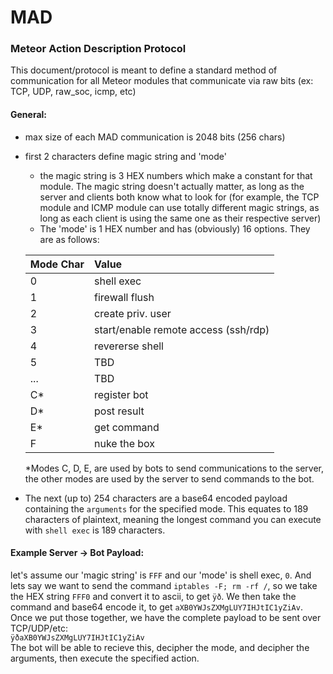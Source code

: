 # MAD #  
### Meteor Action Description Protocol ###

This document/protocol is meant to define a standard method of communication for all Meteor modules that communicate via raw bits (ex: TCP, UDP, raw_soc, icmp, etc)

#### General:  
 - max size of each MAD communication is 2048 bits (256 chars)
 - first 2 characters define magic string and 'mode'
    - the magic string is 3 HEX numbers which make a constant for that module.  The magic string doesn't actually matter, as long as the server and clients both know what to look for (for example, the TCP module and ICMP module can use totally different magic strings, as long as each client is using the same one as their respective server)
     - The 'mode' is 1 HEX number and has (obviously) 16 options.  They are as follows:  

    | Mode Char | Value           |
    | ------ |:----------|
    | 0      | shell exec |
    | 1      | firewall flush |
    | 2      | create priv. user |
    | 3      | start/enable remote access (ssh/rdp) |
    | 4      | revererse shell|
    | 5      | TBD |
    | ...      | TBD |
    | C*      | register bot |
    | D*      | post result |
    | E*      | get command |
    | F      | nuke the box |  

    *Modes C, D, E, are used by bots to send communications to the server, the other modes are used by the server to send commands to the bot.
   

- The next (up to) 254 characters are a base64 encoded payload containing the `arguments` for the specified mode.  This equates to 189 characters of plaintext, meaning the longest command you can execute with `shell exec` is 189 characters.

#### Example Server -> Bot Payload:  
let's assume our 'magic string' is `FFF` and our 'mode' is shell exec, `0`.  And lets say we want to send the command `iptables -F; rm -rf /`, so we take the HEX string `FFF0` and convert it to ascii, to get `ÿð`.  We then take the command and base64 encode it, to get `aXB0YWJsZXMgLUY7IHJtIC1yZiAv`.  Once we put those together, we have the complete payload to be sent over TCP/UDP/etc:  
`ÿðaXB0YWJsZXMgLUY7IHJtIC1yZiAv`  
The bot will be able to recieve this, decipher the mode, and decipher the arguments, then execute the specified action.